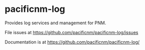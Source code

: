 # pacificnm-log

Provides log services and management for PNM.

File issues at https://github.com/pacificnm/pacificnm-log/issues

Documentation is at https://github.com/pacificnm/pacificnm-log/
